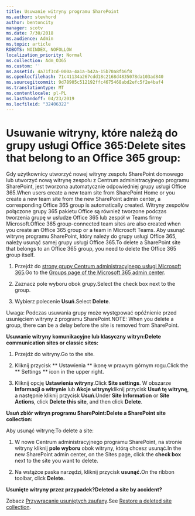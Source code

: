```yaml
---
title: Usuwanie witryny programu SharePoint
ms.author: stevhord
author: bentoncity
manager: scotv
ms.date: 7/30/2018
ms.audience: Admin
ms.topic: article
ROBOTS: NOINDEX, NOFOLLOW
localization_priority: Normal
ms.collection: Adm_O365
ms.custom: ''
ms.assetid: 4a71f3cd-000a-4a1a-b42a-15b70a8fb6f8
ms.openlocfilehash: 71c41134a267cdd18c2168d4835078da103ad840
ms.sourcegitcommit: 9d78905c512192ffc4675468abd2efc5f2e4baf4
ms.translationtype: MT
ms.contentlocale: pl-PL
ms.lasthandoff: 04/23/2019
ms.locfileid: "32406322"
---
```

# <a name="delete-sites-that-belong-to-an-office-365-group"></a><span data-ttu-id="f39a6-102">Usuwanie witryny, które należą do grupy usługi Office 365:</span><span class="sxs-lookup"><span data-stu-id="f39a6-102">Delete sites that belong to an Office 365 group:</span></span>

<span data-ttu-id="f39a6-103">Gdy użytkownicy utworzyć nowej witryny zespołu SharePoint domowego lub utworzyć nową witrynę zespołu z Centrum administracyjnego programu SharePoint, jest tworzona automatycznie odpowiedniej grupy usługi Office 365.</span><span class="sxs-lookup"><span data-stu-id="f39a6-103">When users create a new team site from SharePoint Home or you create a new team site from the new SharePoint admin center, a corresponding Office 365 group is automatically created.</span></span> <span data-ttu-id="f39a6-104">Witryny zespołów połączone grupy 365 pakietu Office są również tworzone podczas tworzenia grupę w usłudze Office 365 lub zespół w Teams firmy Microsoft.</span><span class="sxs-lookup"><span data-stu-id="f39a6-104">Office 365 group-connected team sites are also created when you create an Office 365 group or a team in Microsoft Teams.</span></span> <span data-ttu-id="f39a6-105">Aby usunąć witrynę programu SharePoint, który należy do grupy usługi Office 365, należy usunąć samej grupy usługi Office 365.</span><span class="sxs-lookup"><span data-stu-id="f39a6-105">To delete a SharePoint site that belongs to an Office 365 group, you need to delete the Office 365 group itself.</span></span> 
  
1. <span data-ttu-id="f39a6-106">Przejdź do [strony grupy Centrum administracyjnego usługi Microsoft 365](https://portal.office.com/adminportal/home#/groups).</span><span class="sxs-lookup"><span data-stu-id="f39a6-106">Go to the [Groups page of the Microsoft 365 admin center](https://portal.office.com/adminportal/home#/groups).</span></span>
    
2. <span data-ttu-id="f39a6-107">Zaznacz pole wyboru obok grupy.</span><span class="sxs-lookup"><span data-stu-id="f39a6-107">Select the check box next to the group.</span></span>
    
3. <span data-ttu-id="f39a6-108">Wybierz polecenie **Usuń**.</span><span class="sxs-lookup"><span data-stu-id="f39a6-108">Select **Delete**.</span></span>
    
<span data-ttu-id="f39a6-109">Uwaga: Podczas usuwania grupy może występować opóźnienie przed usunięciem witryny z programu SharePoint.</span><span class="sxs-lookup"><span data-stu-id="f39a6-109">NOTE: When you delete a group, there can be a delay before the site is removed from SharePoint.</span></span>
  
<span data-ttu-id="f39a6-110">**Usuwanie witryny komunikacyjne lub klasyczny witryn:**</span><span class="sxs-lookup"><span data-stu-id="f39a6-110">**Delete communication sites or classic sites:**</span></span>

1. <span data-ttu-id="f39a6-111">Przejdź do witryny.</span><span class="sxs-lookup"><span data-stu-id="f39a6-111">Go to the site.</span></span>
  
2. <span data-ttu-id="f39a6-112">Kliknij przycisk \*\* Ustawienia \*\* ikonę w prawym górnym rogu.</span><span class="sxs-lookup"><span data-stu-id="f39a6-112">Click the \*\* Settings \*\* icon in the upper right.</span></span> 
  
3. <span data-ttu-id="f39a6-113">Kliknij opcję **Ustawienia witryny**.</span><span class="sxs-lookup"><span data-stu-id="f39a6-113">Click **Site settings**.</span></span> <span data-ttu-id="f39a6-114">W obszarze **Informacji o witrynie** lub **Akcje witryny**kliknij przycisk **Usuń tę witrynę**, a następnie kliknij przycisk **Usuń**.</span><span class="sxs-lookup"><span data-stu-id="f39a6-114">Under **Site Information** or **Site Actions**, click **Delete this site**, and then click **Delete**.</span></span>
  
<span data-ttu-id="f39a6-115">**Usuń zbiór witryn programu SharePoint:**</span><span class="sxs-lookup"><span data-stu-id="f39a6-115">**Delete a SharePoint site collection:**</span></span>

<span data-ttu-id="f39a6-116">Aby usunąć witrynę:</span><span class="sxs-lookup"><span data-stu-id="f39a6-116">To delete a site:</span></span>
  
1. <span data-ttu-id="f39a6-117">W nowe Centrum administracyjnego programu SharePoint, na stronie witryny kliknij **pole wyboru** obok witryny, którą chcesz usunąć.</span><span class="sxs-lookup"><span data-stu-id="f39a6-117">In the new SharePoint admin center, on the Sites page, click the **check box** next to the site you want to delete.</span></span> 
    
2. <span data-ttu-id="f39a6-118">Na wstążce paska narzędzi, kliknij przycisk **usunąć.**</span><span class="sxs-lookup"><span data-stu-id="f39a6-118">On the ribbon toolbar, click **Delete.**</span></span>
    
<span data-ttu-id="f39a6-119">**Usunięte witryny przez przypadek?**</span><span class="sxs-lookup"><span data-stu-id="f39a6-119">**Deleted a site by accident?**</span></span>

<span data-ttu-id="f39a6-120">Zobacz [Przywracanie usuniętych zaufany](https://go.microsoft.com/fwlink/?linkid=867660).</span><span class="sxs-lookup"><span data-stu-id="f39a6-120">See [Restore a deleted site collection](https://go.microsoft.com/fwlink/?linkid=867660).</span></span>
  

